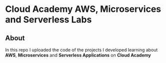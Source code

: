 # Cloud Academy AWS, Microservices and Serverless Labs

## About

In this repo I uploaded the code of the projects I developed
learning about **AWS**, **Microservices** and **Serverless Applications** on **Cloud Academy**